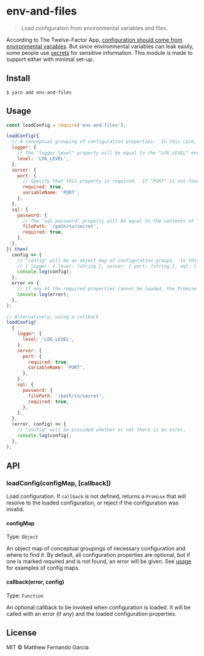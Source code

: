 # env-and-files

> Load configuration from environmental variables and files.

According to The Twelve-Factor App, [configuration should come from environmental variables](https://12factor.net/config). But since environmental variables can leak easily, some people use [secrets](https://kubernetes.io/docs/concepts/configuration/secret/) for sensitive information. This module is made to support either with minimal set-up.

## Install

```
$ yarn add env-and-files
```

## Usage

```js
const loadConfig = require('env-and-files');

loadConfig({
  // A conceptual grouping of configuration properties.  In this case, configuration for the logger.
  logger: {
    // The "logger.level" property will be equal to the "LOG_LEVEL" environmental variable, or null if it is not present.
    level: 'LOG_LEVEL',
  },
  server: {
    port: {
      // Specify that this property is required.  If "PORT" is not found, an error will be given.
      required: true,
      variableName: 'PORT',
    },
  },
  sql: {
    password: {
      // The "sql.password" property will be equal to the contents of "/path/to/secret", or null if it could not be read.
      filePath: '/path/to/secret',
      required: true,
    },
  },
}).then(
  config => {
    // "config" will be an object map of configuration groups.  In this case, the shape would be:
    // { logger: { level: ?string }, server: { port: ?string }, sql: { password: ?string } }
    console.log(config);
  },
  error => {
    // If any of the required properties cannot be loaded, the Promise will reject.
    console.log(error);
  },
);

// Alternatively, using a callback.
loadConfig(
  {
    logger: {
      level: 'LOG_LEVEL',
    },
    server: {
      port: {
        required: true,
        variableName: 'PORT',
      },
    },
    sql: {
      password: {
        filePath: '/path/to/secret',
        required: true,
      },
    },
  },
  (error, config) => {
    // "config" will be provided whether or not there is an error.
    console.log(config);
  },
);
```

## API

### loadConfig(configMap, [callback])

Load configuration. If `callback` is not defined, returns a `Promise` that will resolve to the loaded configuration, or reject if the configuration was invalid.

#### configMap

Type: `Object`

An object map of conceptual groupings of necessary configuration and where to find it. By default, all configuration properties are optional, but if one is marked required and is not found, an error will be given. See [usage](#usage) for examples of config maps.

#### callback(error, config)

Type: `Function`

An optional callback to be invoked when configuration is loaded. It will be called with an error (if any) and the loaded configuration properties.

## License

MIT © Matthew Fernando Garcia
